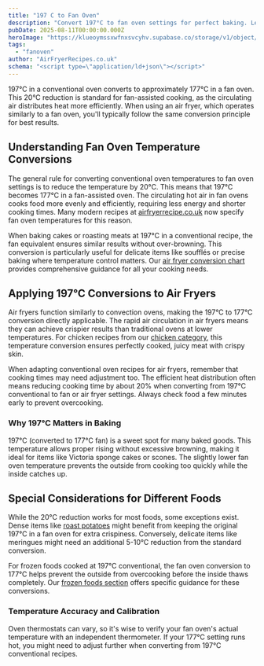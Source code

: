```yaml
---
title: "197 C to Fan Oven"
description: "Convert 197°C to fan oven settings for perfect baking. Learn how this temperature translates to air fryers and convection cooking for UK kitchens."
pubDate: 2025-08-11T00:00:00.000Z
heroImage: "https://klueoymssxwfnxsvcyhv.supabase.co/storage/v1/object/public/md/197-c-to-fan-oven-7bdf3646.png"
tags:
  - "fanoven"
author: "AirFryerRecipes.co.uk"
schema: "<script type=\"application/ld+json\"></script>"
---
```


<p>197°C in a conventional oven converts to approximately 177°C in a fan oven. This 20°C reduction is standard for fan-assisted cooking, as the circulating air distributes heat more efficiently. When using an air fryer, which operates similarly to a fan oven, you'll typically follow the same conversion principle for best results.</p>

<h2>Understanding Fan Oven Temperature Conversions</h2>
<p>The general rule for converting conventional oven temperatures to fan oven settings is to reduce the temperature by 20°C. This means that 197°C becomes 177°C in a fan-assisted oven. The circulating hot air in fan ovens cooks food more evenly and efficiently, requiring less energy and shorter cooking times. Many modern recipes at <a href=https://www.airfryerrecipe.co.uk/recipes>airfryerrecipe.co.uk</a> now specify fan oven temperatures for this reason.</p>
<p>When baking cakes or roasting meats at 197°C in a conventional recipe, the fan equivalent ensures similar results without over-browning. This conversion is particularly useful for delicate items like soufflés or precise baking where temperature control matters. Our <a href=https://www.airfryerrecipe.co.uk/air-fryer-conversion-chart>air fryer conversion chart</a> provides comprehensive guidance for all your cooking needs.</p>

<h2>Applying 197°C Conversions to Air Fryers</h2>
<p>Air fryers function similarly to convection ovens, making the 197°C to 177°C conversion directly applicable. The rapid air circulation in air fryers means they can achieve crispier results than traditional ovens at lower temperatures. For chicken recipes from our <a href=https://www.airfryerrecipe.co.uk/recipe-category/chicken>chicken category</a>, this temperature conversion ensures perfectly cooked, juicy meat with crispy skin.</p>
<p>When adapting conventional oven recipes for air fryers, remember that cooking times may need adjustment too. The efficient heat distribution often means reducing cooking time by about 20% when converting from 197°C conventional to fan or air fryer settings. Always check food a few minutes early to prevent overcooking.</p>

<h3>Why 197°C Matters in Baking</h3>
<p>197°C (converted to 177°C fan) is a sweet spot for many baked goods. This temperature allows proper rising without excessive browning, making it ideal for items like Victoria sponge cakes or scones. The slightly lower fan oven temperature prevents the outside from cooking too quickly while the inside catches up.</p>

<h2>Special Considerations for Different Foods</h2>
<p>While the 20°C reduction works for most foods, some exceptions exist. Dense items like <a href=https://www.airfryerrecipe.co.uk/recipe-category/potatoes>roast potatoes</a> might benefit from keeping the original 197°C in a fan oven for extra crispiness. Conversely, delicate items like meringues might need an additional 5-10°C reduction from the standard conversion.</p>
<p>For frozen foods cooked at 197°C conventional, the fan oven conversion to 177°C helps prevent the outside from overcooking before the inside thaws completely. Our <a href=https://www.airfryerrecipe.co.uk/recipe-category/frozen-foods>frozen foods section</a> offers specific guidance for these conversions.</p>

<h3>Temperature Accuracy and Calibration</h3>
<p>Oven thermostats can vary, so it's wise to verify your fan oven's actual temperature with an independent thermometer. If your 177°C setting runs hot, you might need to adjust further when converting from 197°C conventional recipes.</p>
